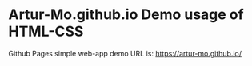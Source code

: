 # Artur-Mo.github.io Demo usage of HTML-CSS
Github Pages simple web-app demo
URL is: https://artur-mo.github.io/
